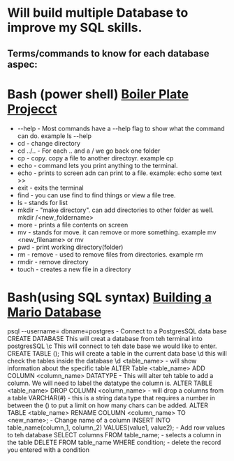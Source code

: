 # Will build multiple Database to improve my SQL skills.

## Terms/commands to know for each database aspec:

# Bash (power shell) [Boiler Plate Projecct](https://www.freecodecamp.org/learn/relational-database/learn-bash-by-building-a-boilerplate/build-a-boilerplate)
* --help - Most commands have a --help flag to show what the command can do. example ls --help
* cd - change directory
* cd ../.. - For each .. and a / we go back one folder
* cp - copy. copy a file to another directoyr. example cp <desination>
* echo - command lets you print anything to the terminal.
* echo - prints to screen adn can print to a file. example: echo some text >> <filename>
* exit - exits the terminal
* find - you can use find to find things or view a file tree.
* ls - stands for list
* mkdir - "make directory". can add directories to other folder as well. mkdir <folderName>/<new_foldername>
* more - prints a file contents on screen
* mv - stands for move. it can remove or more something. example mv <filename> <new_filename> or mv <filename> <desination>
* pwd - print working directory(folder)
* rm - remove - used to remove files from directories. example rm <filename>
* rmdir - remove directory
* touch <filename> - creates a new file in a directory


# Bash(using SQL syntax) [Building a Mario Database](https://www.freecodecamp.org/learn/relational-database/learn-relational-databases-by-building-a-mario-database/build-a-mario-database)
psql --username=<youre name> dbname=postgres - Connect to a PostgresSQL data base
CREATE DATABASE <name> This will creat a database from teh terminal into postgresSQL
\c <databse name> This will connect to teh date base we would like to enter. 
CREATE TABLE <name>();  This will create a table in the current data base
\d this will check the tables inside the database
\d <table_name> - will show information about the specific table
ALTER Table <table_name> ADD COLUMN <column_name> DATATYPE - This will alter teh table to add a column. We will need to label the datatype the column is.
ALTER TABLE <table_name> DROP COLUMN <column_name> -  will drop a columns from a table
VARCHAR(#) - this is a string data type that requires a number in between the () to put a limit on how many chars can be added. 
ALTER TABLE <table_name> RENAME COLUMN <column_name> TO <new_name>; - Change name of a column
INSERT INTO table_name(column_1, column_2) VALUES(value1, value2); - Add row values to teh database
SELECT columns FROM table_name; - selects a column in the table
DELETE FROM table_name WHERE condition; - delete the record you entered with a condition
